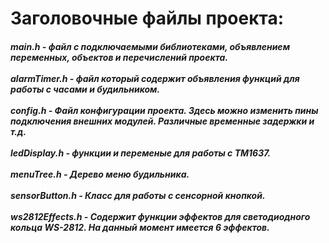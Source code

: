 # Заголовочные файлы проекта:

##### ***main.h*** - файл с подключаемыми библиотеками, объявлением переменных, объектов и перечислений проекта. <br><br>***alarmTimer.h*** - файл который содержит объявления функций для работы с часами и будильником. <br><br>***config.h*** - Файл конфигурации проекта. Здесь можно изменить пины подключения внешних модулей. Различные временные задержки и т.д. <br><br>***ledDisplay.h*** - функции и переменые для работы с TM1637. <br><br>***menuTree.h*** - Дерево меню будильника. <br><br>***sensorButton.h*** - Класс для работы с сенсорной кнопкой.<br><br>***ws2812Effects.h*** - Содержит функции эффектов для светодиодного кольца WS-2812. На данный момент имеется 6 эффектов.
<!--
${\color{red}Red}$

$${\color{green}Green}$$

${\color{blue}Blue}$

${\color{lightblue}Light \space Blue}$

${\color{lightgreen}Light \space Green}$
${\color{red}Red}$
!-->
